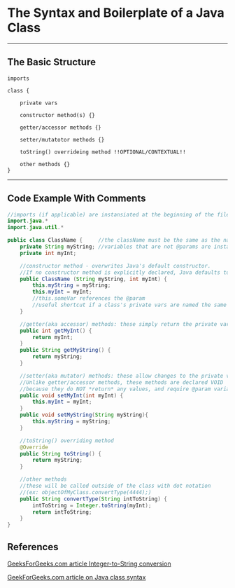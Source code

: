 # The Syntax and Boilerplate of a Java Class

---
## The Basic Structure

    imports

    class {

        private vars

        constructor method(s) {}

        getter/accessor methods {}

        setter/mutatotor methods {}

        toString() overrideing method !!OPTIONAL/CONTEXTUAL!!

        other methods {}
    }   
---

## Code Example With Comments

```java
//imports (if applicable) are instansiated at the beginning of the file
import.java.* 
import.java.util.*

public class ClassName {     //the className must be the same as the name of the .java file
    private String myString; //variables that are not @params are instansiated INSIDE the class' curly-bois
    private int myInt;

    //constructor method - overwrites Java's default constructor. 
    //If no constructor method is explicitly declared, Java defaults to its baked-in constructor
    public ClassName (String myString, int myInt) {
        this.myString = myString; 
        this.myInt = myInt;
        //this.someVar references the @param 
        //useful shortcut if a class's private vars are named the same as its @params
    }

    //getter(aka accessor) methods: these simply return the private vars
    public int getMyInt() {
        return myInt;
    }
    public String getMyString() {
        return myString;
    }

    //setter(aka mutator) methods: these allow changes to the private vars from outside the class
    //Unlike getter/accessor methods, these methods are declared VOID 
    //because they do NOT *return* any values, and require @param variables
    public void setMyInt(int myInt) {
        this.myInt = myInt;
    }
    public void setMyString(String myString){
        this.myString = myString;
    }

    //toString() overriding method
    @Override
    public String toString() {
        return myString;
    }

    //other methods
    //these will be called outside of the class with dot notation 
    //(ex: objectOfMyClass.convertType(4444);)
    public String convertType(String intToString) {
        intToString = Integer.toString(myInt);
        return intToString;
    }
}
```

## References

[GeeksForGeeks.com article Integer-to-String conversion](https://www.geeksforgeeks.org/different-ways-for-integer-to-string-conversions-in-java/)

[GeekForGeeks.com article on Java class syntax](https://www.geeksforgeeks.org/classes-objects-java/)